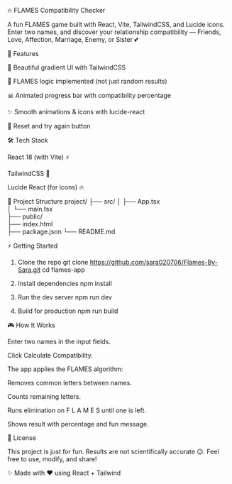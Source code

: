 
🔥 FLAMES Compatibility Checker

A fun FLAMES game built with React, Vite, TailwindCSS, and Lucide icons.
Enter two names, and discover your relationship compatibility — Friends, Love, Affection, Marriage, Enemy, or Sister 💕

🚀 Features

🎨 Beautiful gradient UI with TailwindCSS

💖 FLAMES logic implemented (not just random results)

📊 Animated progress bar with compatibility percentage

✨ Smooth animations & icons with lucide-react

🔄 Reset and try again button



🛠️ Tech Stack

React 18 (with Vite) ⚡

TailwindCSS 🎨

Lucide React (for icons) 🔥

📂 Project Structure
project/
├── src/
│   ├── App.tsx               
│   └── main.tsx       
├── public/            
├── index.html         
├── package.json
└── README.md

⚡ Getting Started
1. Clone the repo
git clone https://github.com/sara020706/Flames-By-Sara.git
cd flames-app

2. Install dependencies
npm install

3. Run the dev server
npm run dev

4. Build for production
npm run build

🎮 How It Works

Enter two names in the input fields.

Click Calculate Compatibility.

The app applies the FLAMES algorithm:

Removes common letters between names.

Counts remaining letters.

Runs elimination on F L A M E S until one is left.

Shows result with percentage and fun message.

📜 License

This project is just for fun. Results are not scientifically accurate 😉.
Feel free to use, modify, and share!

✨ Made with ❤️ using React + Tailwind
